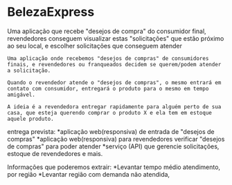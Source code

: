 # BelezaExpress
Uma aplicação que recebe "desejos de compra" do consumidor final, revendedores conseguem visualizar estas "solicitações" que estão próximo ao seu local, e escolher solicitações que conseguem atender

	Uma aplicação onde recebemos "desejos de compras" de consumidores finais, e revendedores ou franqueados decidem se querem/podem atender a solicitação.

	Quando o revendedor atende o "desejos de compras", o mesmo entrará em  contato com consumidor, entregará o produto para o mesmo em tempo amigável.

	A ideia é a revendedora entregar rapidamente para alguém perto de sua casa, que esteja querendo comprar o produto X e ela tem em estoque aquele produto.

entrega prevista:
*aplicação web(responsiva) de entrada de "desejos de compras"
*aplicação web(responsiva) para revendedores verificar "desejos de compras" para poder atender
*serviço (API) que gerencie solicitações, estoque de revendedores e mais. 

Informações que poderemos extrair:
*Levantar tempo médio atendimento, por região
*Levantar região com demanda não atendida,

